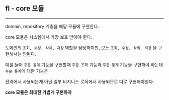 ## fl - core 모듈

----

domain, repository 계층을 해당 모듈에 구현한다.

core 모듈은 시스템에서 가장 보호 받아야 한다. 

도메인의 `조회, 수정, 삭제, 저장` 역할을 담당하지만, 모든 `조회, 수정, 삭제, 저장` 을 구현해서는 안된다.

예를 들어 `주문 통계` 기능을 구현할때 `주문 조회` 기능과 `주문 통계` 기능을 구현해야 하는데 `주문 통계`에 대한 기능은

전역에서 사용되는게 아닌 일부 비지니스 로직에서 사용되므로 따로 구현해야한다.

**core 모듈은 최대한 가볍게 구현하자**